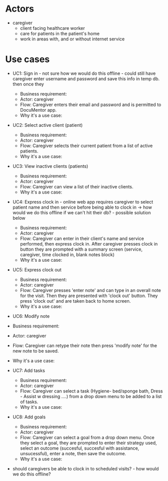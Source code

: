 # Actors
* caregiver
  * client facing healthcare worker
  * care for patients in the patient's home
  * work in areas with, and or without internet service
  
# Use cases

* UC1: Sign in - not sure how we would do this offline - could still have caregiver enter username and password
  and save this info in temp db. then once they
  * Business requirement:
  * Actor: caregiver
  * Flow: Caregiver enters their email and password and is permitted to DocuMentor app. 
  * Why it's a use case:


* UC2: Select active client (patient)
  * Business requirement: 
  * Actor: caregiver
  * Flow: Caregiver selects their current patient from a list of active patients.
  * Why it's a use case:


* UC3: View inactive clients (patients)
  * Business requirement:
  * Actor: caregiver
  * Flow: Caregiver can view a list of their inactive clients.
  * Why it's a use case:


* UC4: Express clock in - online web app requires caregiver to select patient name and then service
                                 before being able to clock in -> how would we do this offline if we can't hit
                                 their db?
                               - possible solution below 
  * Business requirement:
  * Actor: caregiver
  * Flow: Caregiver can enter in their client's name and service performed, then express clock in. After caregiver presses clock 
    in button they are prompted with a summary screen (service, caregiver, time clocked in, blank notes block)
  * Why it's a use case:
  
    
    
* UC5: Express clock out
  * Business requirement:
  * Actor: caregiver
  * Flow: Caregiver presses 'enter note' and can type in an overall note for the visit. Then they are presented with 'clock out' button. They press 'clock     out' and are taken back to home screen.
  * Why it's a use case:


* UC6: Modify note
 * Business requirement: 
 * Actor: caregiver
 * Flow: Caregiver can retype their note then press 'modify note' for the new note to be saved. 
 * Why it's a use case:


* UC7: Add tasks
  * Business requirement: 
  * Actor: caregiver
  * Flow: Caregiver can select a task (Hygiene- bed/sponge bath, Dress - Assist w dressing ....) from a drop down menu to be added to 
  a list of tasks.
  * Why it's a use case:
  
  
  
* UC8: Add goals
  * Business requirement: 
  * Actor: caregiver
  * Flow: Caregiver can select a goal from a drop down menu. Once they select a goal, they are prompted to enter their strategy used, select
  an outcome (succesful, succesful with assistance, unsucessful), enter a note, then save the outcome.
  * Why it's a use case: 
  
  
- should caregivers be able to clock in to scheduled visits? - how would we do this offline?

  
 
 
  
